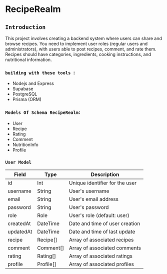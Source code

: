 # RecipeRealm

## `Introduction`
This project involves creating a backend system where users can share and browse recipes. You need to implement user roles 
(regular users and administrators), with users able to post recipes, comment, and rate them. Recipes should have categories, ingredients, 
cooking instructions, and nutritional information. 

### `building with these tools `:
- Nodejs and Express
- Supabase
- PostgreSQL
- Prisma (ORM)


### `Models Of Schema RecipeRealm`:
 - User
 - Recipe
 - Rating
 - Comment
 - NutritionInfo
 - Profile


### `User Model`

| Field                | Type                       | Description                       |
|-------------         |----------                  |-----------------------------------|
| id                   | Int                        | Unique identifier for the user     |
| username             | String                     | User's username                    |
| email                | String                     | User's email address               |
| password             | String                     | User's password                    |
| role                 | Role                       | User's role (default: user)        |
| createdAt            | DateTime                   | Date and time of user creation     |
| updatedAt            | DateTime                   | Date and time of last update       |
| recipe               | Recipe[]                   | Array of associated recipes        |
| comment              | Comment[]                  | Array of associated comments       |
| rating               | Rating[]                   | Array of associated ratings        |
| profile              | Profile[]                  | Array of associated profiles       |
 
 



